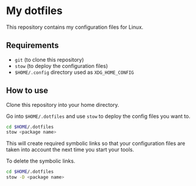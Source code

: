 # My dotfiles

This repository contains my configuration files for Linux.

## Requirements

- `git` (to clone this repository)
- `stow` (to deploy the configuration files)
- `$HOME/.config` directory used as `XDG_HOME_CONFIG`

## How to use
Clone this repository into your home directory.

Go into `$HOME/.dotfiles` and use `stow` to deploy the config files you want to.

```bash
cd $HOME/.dotfiles
stow <package name>
```

This will create required symbolic links so that your configuration files are taken into account the next time you start your tools.

To delete the symbolic links.

```bash
cd $HOME/.dotfiles
stow -D <package name>
```

